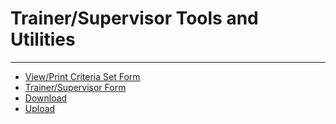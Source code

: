 # Trainer/Supervisor Tools and Utilities 
---

- [View/Print Criteria Set Form](<7d4l.md>)
- [Trainer/Supervisor Form](<7d68.md>)
- [Download](<7mr4.md>)
- [Upload](<7po0.md>)